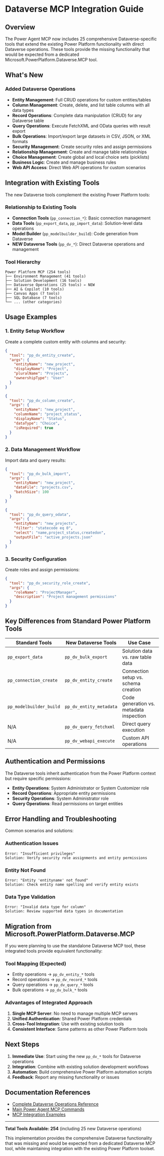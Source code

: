 # Dataverse MCP Integration Guide

## Overview

The Power Agent MCP now includes 25 comprehensive Dataverse-specific tools that extend the existing Power Platform functionality with direct Dataverse operations. These tools provide the missing functionality that would be expected from a dedicated Microsoft.PowerPlatform.Dataverse.MCP tool.

## What's New

### Added Dataverse Operations
- **Entity Management**: Full CRUD operations for custom entities/tables
- **Column Management**: Create, delete, and list table columns with all data types
- **Record Operations**: Complete data manipulation (CRUD) for any Dataverse table
- **Query Operations**: Execute FetchXML and OData queries with result export
- **Bulk Operations**: Import/export large datasets in CSV, JSON, or XML formats
- **Security Management**: Create security roles and assign permissions
- **Relationship Management**: Create and manage table relationships
- **Choice Management**: Create global and local choice sets (picklists)
- **Business Logic**: Create and manage business rules
- **Web API Access**: Direct Web API operations for custom scenarios

## Integration with Existing Tools

The new Dataverse tools complement the existing Power Platform tools:

### Relationship to Existing Tools
- **Connection Tools** (`pp_connection_*`): Basic connection management
- **Data Tools** (`pp_export_data`, `pp_import_data`): Solution-level data operations
- **Model Builder** (`pp_modelbuilder_build`): Code generation from Dataverse
- **NEW Dataverse Tools** (`pp_dv_*`): Direct Dataverse operations and management

### Tool Hierarchy
```
Power Platform MCP (254 tools)
├── Environment Management (41 tools)
├── Solution Development (16 tools)
├── Dataverse Operations (25 tools) ← NEW
├── AI & Copilot (10 tools)
├── Canvas Apps (7 tools)
├── SQL Database (7 tools)
└── ... (other categories)
```

## Usage Examples

### 1. Entity Setup Workflow
Create a complete custom entity with columns and security:

```json
{
  "tool": "pp_dv_entity_create",
  "args": {
    "entityName": "new_project",
    "displayName": "Project",
    "pluralName": "Projects",
    "ownershipType": "User"
  }
}
```

```json
{
  "tool": "pp_dv_column_create",
  "args": {
    "entityName": "new_project",
    "columnName": "project_status",
    "displayName": "Status",
    "dataType": "Choice",
    "isRequired": true
  }
}
```

### 2. Data Management Workflow
Import data and query results:

```json
{
  "tool": "pp_dv_bulk_import",
  "args": {
    "entityName": "new_project",
    "dataFile": "projects.csv",
    "batchSize": 100
  }
}
```

```json
{
  "tool": "pp_dv_query_odata",
  "args": {
    "entityName": "new_projects",
    "filter": "statecode eq 0",
    "select": "name,project_status,createdon",
    "outputFile": "active_projects.json"
  }
}
```

### 3. Security Configuration
Create roles and assign permissions:

```json
{
  "tool": "pp_dv_security_role_create",
  "args": {
    "roleName": "ProjectManager",
    "description": "Project management permissions"
  }
}
```

## Key Differences from Standard Power Platform Tools

| Standard Tools | New Dataverse Tools | Use Case |
|----------------|---------------------|----------|
| `pp_export_data` | `pp_dv_bulk_export` | Solution data vs. raw table data |
| `pp_connection_create` | `pp_dv_entity_create` | Connection setup vs. schema creation |
| `pp_modelbuilder_build` | `pp_dv_entity_metadata` | Code generation vs. metadata inspection |
| N/A | `pp_dv_query_fetchxml` | Direct query execution |
| N/A | `pp_dv_webapi_execute` | Custom API operations |

## Authentication and Permissions

The Dataverse tools inherit authentication from the Power Platform context but require specific permissions:

- **Entity Operations**: System Administrator or System Customizer role
- **Record Operations**: Appropriate entity permissions
- **Security Operations**: System Administrator role
- **Query Operations**: Read permissions on target entities

## Error Handling and Troubleshooting

Common scenarios and solutions:

### Authentication Issues
```
Error: "Insufficient privileges"
Solution: Verify security role assignments and entity permissions
```

### Entity Not Found
```
Error: "Entity 'entityname' not found"
Solution: Check entity name spelling and verify entity exists
```

### Data Type Validation
```
Error: "Invalid data type for column"
Solution: Review supported data types in documentation
```

## Migration from Microsoft.PowerPlatform.Dataverse.MCP

If you were planning to use the standalone Dataverse MCP tool, these integrated tools provide equivalent functionality:

### Tool Mapping (Expected)
- Entity operations → `pp_dv_entity_*` tools
- Record operations → `pp_dv_record_*` tools  
- Query operations → `pp_dv_query_*` tools
- Bulk operations → `pp_dv_bulk_*` tools

### Advantages of Integrated Approach
1. **Single MCP Server**: No need to manage multiple MCP servers
2. **Unified Authentication**: Shared Power Platform credentials
3. **Cross-Tool Integration**: Use with existing solution tools
4. **Consistent Interface**: Same patterns as other Power Platform tools

## Next Steps

1. **Immediate Use**: Start using the new `pp_dv_*` tools for Dataverse operations
2. **Integration**: Combine with existing solution development workflows
3. **Automation**: Build comprehensive Power Platform automation scripts
4. **Feedback**: Report any missing functionality or issues

## Documentation References

- [Complete Dataverse Operations Reference](DATAVERSE_MCP_REFERENCE.md)
- [Main Power Agent MCP Commands](../power-mcp.md)
- [MCP Integration Examples](../examples/)

---

**Total Tools Available: 254** (including 25 new Dataverse operations)

This implementation provides the comprehensive Dataverse functionality that was missing and would be expected from a dedicated Dataverse MCP tool, while maintaining integration with the existing Power Platform toolset.